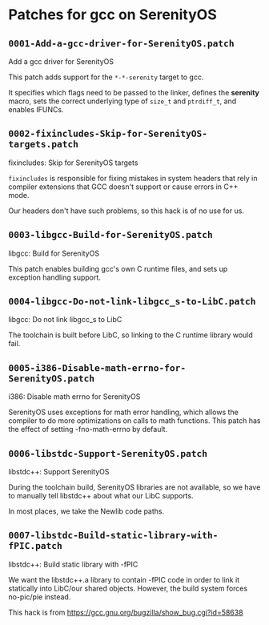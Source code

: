 # Patches for gcc on SerenityOS

## `0001-Add-a-gcc-driver-for-SerenityOS.patch`

Add a gcc driver for SerenityOS

This patch adds support for the `*-*-serenity` target to gcc.

It specifies which flags need to be passed to the linker, defines the
__serenity__ macro, sets the correct underlying type of `size_t` and
`ptrdiff_t`, and enables IFUNCs.


## `0002-fixincludes-Skip-for-SerenityOS-targets.patch`

fixincludes: Skip for SerenityOS targets

`fixincludes` is responsible for fixing mistakes in system headers that
rely in compiler extensions that GCC doesn't support or cause errors in
C++ mode.

Our headers don't have such problems, so this hack is of no use for us.

## `0003-libgcc-Build-for-SerenityOS.patch`

libgcc: Build for SerenityOS

This patch enables building gcc's own C runtime files, and sets up
exception handling support.


## `0004-libgcc-Do-not-link-libgcc_s-to-LibC.patch`

libgcc: Do not link libgcc_s to LibC

The toolchain is built before LibC, so linking to the C runtime library
would fail.


## `0005-i386-Disable-math-errno-for-SerenityOS.patch`

i386: Disable math errno for SerenityOS

SerenityOS uses exceptions for math error handling, which allows the
compiler to do more optimizations on calls to math functions. This patch
has the effect of setting -fno-math-errno by default.

## `0006-libstdc-Support-SerenityOS.patch`

libstdc++: Support SerenityOS

During the toolchain build, SerenityOS libraries are not available, so
we have to manually tell libstdc++ about what our LibC supports.

In most places, we take the Newlib code paths.


## `0007-libstdc-Build-static-library-with-fPIC.patch`

libstdc++: Build static library with -fPIC

We want the libstdc++.a library to contain -fPIC code in order to link
it statically into LibC/our shared objects. However, the build system
forces no-pic/pie instead.

This hack is from https://gcc.gnu.org/bugzilla/show_bug.cgi?id=58638

